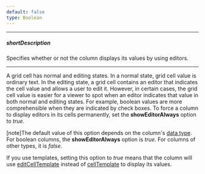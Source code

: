 ```yaml
---
default: false
type: Boolean
---
```

---
##### shortDescription
Specifies whether or not the column displays its values by using editors.

---
A grid cell has normal and editing states. In a normal state, grid cell value is ordinary text. In the editing state, a grid cell contains an editor that indicates the cell value and allows a user to edit it. However, in certain cases, the grid cell value is easier for a viewer to spot when an editor indicates that value in both normal and editing states. For example, boolean values are more comprehensible when they are indicated by check boxes. To force a column to display editors in its cells permanently, set the **showEditorAlways** option to *true*.

[note]The default value of this option depends on the column's [data type](/api-reference/10%20UI%20Widgets/dxDataGrid/1%20Configuration/columns/dataType.md '/Documentation/ApiReference/UI_Widgets/dxDataGrid/Configuration/columns/#dataType'). For boolean columns, the **showEditorAlways** option is *true*. For columns of other types, it is *false*.

If you use templates, setting this option to *true* means that the column will use [editCellTemplate](/api-reference/10%20UI%20Widgets/dxDataGrid/1%20Configuration/columns/editCellTemplate.md '/Documentation/ApiReference/UI_Widgets/dxDataGrid/Configuration/columns/#editCellTemplate') instead of [cellTemplate](/api-reference/10%20UI%20Widgets/dxDataGrid/1%20Configuration/columns/cellTemplate.md '/Documentation/ApiReference/UI_Widgets/dxDataGrid/Configuration/columns/#cellTemplate') to display its values.